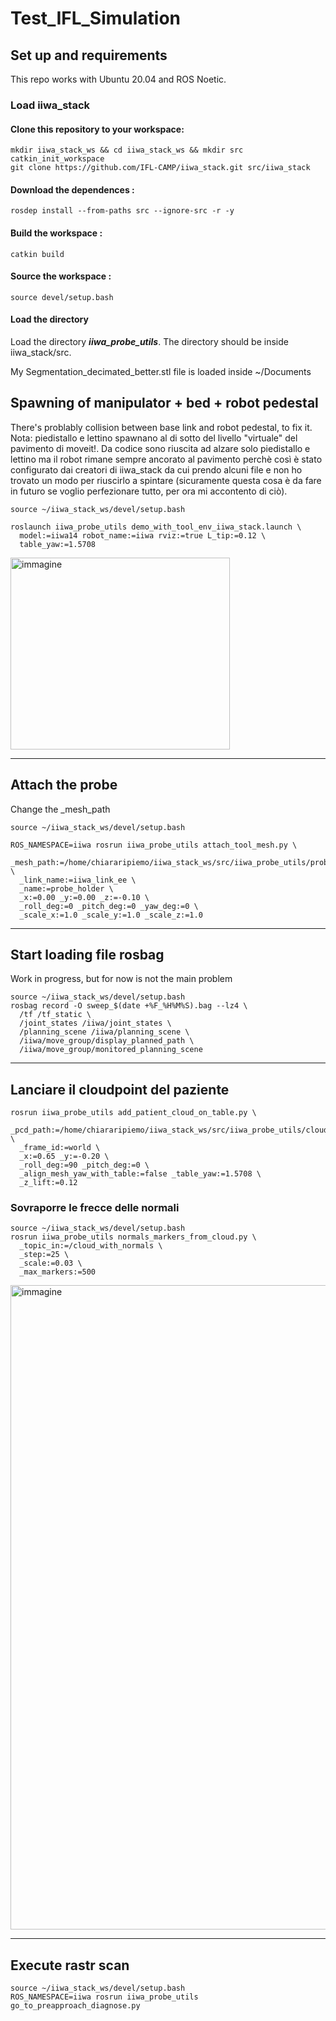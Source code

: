 # Test_IFL_Simulation
## Set up and requirements
This repo works with Ubuntu 20.04 and ROS Noetic.
### Load iiwa_stack
#### Clone this repository to your workspace:
```
mkdir iiwa_stack_ws && cd iiwa_stack_ws && mkdir src
catkin_init_workspace
git clone https://github.com/IFL-CAMP/iiwa_stack.git src/iiwa_stack
```
#### Download the dependences :
```
rosdep install --from-paths src --ignore-src -r -y
```
#### Build the workspace :
```
catkin build
```
#### Source the workspace :
```
source devel/setup.bash
```
#### Load the directory
Load the directory ***iiwa_probe_utils***. The directory should be inside iiwa_stack/src.

My Segmentation_decimated_better.stl file is loaded inside ~/Documents

## Spawning of manipulator + bed + robot pedestal
There's problably collision between base link and robot pedestal, to fix it.
Nota: piedistallo e lettino spawnano al di sotto del livello "virtuale" del pavimento di moveit!. Da codice sono riuscita ad alzare solo piedistallo e lettino ma il robot rimane sempre ancorato al pavimento perchè così è stato configurato dai creatori di iiwa_stack da cui prendo alcuni file e non ho trovato un modo per riuscirlo a spintare (sicuramente questa cosa è da fare in futuro se voglio perfezionare tutto, per ora mi accontento di ciò).
```
source ~/iiwa_stack_ws/devel/setup.bash

roslaunch iiwa_probe_utils demo_with_tool_env_iiwa_stack.launch \
  model:=iiwa14 robot_name:=iiwa rviz:=true L_tip:=0.12 \
  table_yaw:=1.5708
```
<img width="351" height="307" alt="immagine" src="https://github.com/user-attachments/assets/9cede0b6-7f7d-42ce-8db9-07f3fb558de2" />

-----------------------------------------------------------------------------------------------------
## Attach the probe 
Change the _mesh_path
```
source ~/iiwa_stack_ws/devel/setup.bash

ROS_NAMESPACE=iiwa rosrun iiwa_probe_utils attach_tool_mesh.py \
  _mesh_path:=/home/chiararipiemo/iiwa_stack_ws/src/iiwa_probe_utils/probe_urdf/IFL_FrankaHolder.dae \
  _link_name:=iiwa_link_ee \
  _name:=probe_holder \
  _x:=0.00 _y:=0.00 _z:=-0.10 \
  _roll_deg:=0 _pitch_deg:=0 _yaw_deg:=0 \
  _scale_x:=1.0 _scale_y:=1.0 _scale_z:=1.0
```
-----------------------------------------------------------------------------------------------------
## Start loading file rosbag
Work in progress, but for now is not the main problem
```
source ~/iiwa_stack_ws/devel/setup.bash
rosbag record -O sweep_$(date +%F_%H%M%S).bag --lz4 \
  /tf /tf_static \
  /joint_states /iiwa/joint_states \
  /planning_scene /iiwa/planning_scene \
  /iiwa/move_group/display_planned_path \
  /iiwa/move_group/monitored_planning_scene
```
-----------------------------------------------------------------------------------------------------
## Lanciare il cloudpoint del paziente
```
rosrun iiwa_probe_utils add_patient_cloud_on_table.py \
  _pcd_path:=/home/chiararipiemo/iiwa_stack_ws/src/iiwa_probe_utils/cloudpoint/Segmentation_decimated_better_points.pcd \
  _frame_id:=world \
  _x:=0.65 _y:=-0.20 \
  _roll_deg:=90 _pitch_deg:=0 \
  _align_mesh_yaw_with_table:=false _table_yaw:=1.5708 \
  _z_lift:=0.12
```
### Sovraporre le frecce delle normali
```
source ~/iiwa_stack_ws/devel/setup.bash
rosrun iiwa_probe_utils normals_markers_from_cloud.py \
  _topic_in:=/cloud_with_normals \
  _step:=25 \
  _scale:=0.03 \
  _max_markers:=500
```
<img width="1850" height="1031" alt="immagine" src="https://github.com/user-attachments/assets/a892c7d0-ecb9-48fb-a5c3-05e8b80cd3d8" />

-----------------------------------------------------------------------------------------------------
## Execute rastr scan
```
source ~/iiwa_stack_ws/devel/setup.bash
ROS_NAMESPACE=iiwa rosrun iiwa_probe_utils go_to_preapproach_diagnose.py
```
